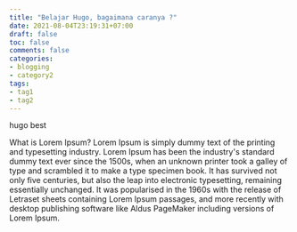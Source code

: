 ```yaml
---
title: "Belajar Hugo, bagaimana caranya ?"
date: 2021-08-04T23:19:31+07:00
draft: false
toc: false
comments: false
categories:
- blogging
- category2
tags:
- tag1
- tag2
---
```


hugo best

What is Lorem Ipsum?
Lorem Ipsum is simply dummy text of the printing and typesetting industry. Lorem Ipsum has been the industry's standard dummy text ever since the 1500s, when an unknown printer took a galley of type and scrambled it to make a type specimen book. It has survived not only five centuries, but also the leap into electronic typesetting, remaining essentially unchanged. It was popularised in the 1960s with the release of Letraset sheets containing Lorem Ipsum passages, and more recently with desktop publishing software like Aldus PageMaker including versions of Lorem Ipsum.

<!--more-->

